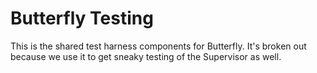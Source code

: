 # Butterfly Testing

This is the shared test harness components for Butterfly. It's broken out because we use it to get sneaky
testing of the Supervisor as well.
